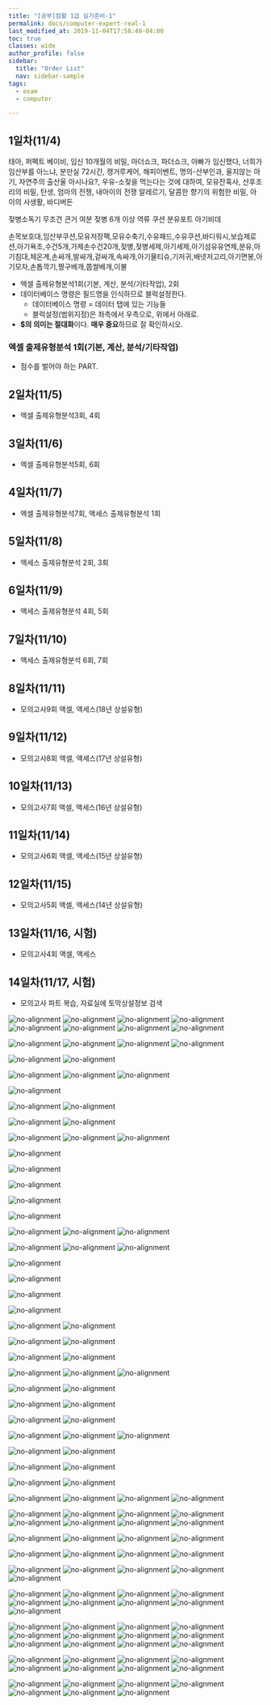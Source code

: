 ```yaml
---
title: "[공부]컴활 1급 실기준비-1"
permalink: docs/computer-expert-real-1
last_modified_at: 2019-11-04T17:58:49-04:00
toc: true
classes: wide
author_profile: false
sidebar:
  title: "Order List"
  nav: sidebar-sample
tags:
  - exam
  - computer

---
```


## 1일차(11/4)

태아, 퍼펙트 베이비, 임신 10개월의 비밀, 마더쇼크, 파더쇼크, 아빠가 임신했다, 너희가 임산부를 아느냐, 분만실 72시간, 캥거루케어, 해피이벤트, 명의-산부인과, 울지않는 아기, 자연주의 출산울 아시나요?, 우유-소젖을 먹는다는 것에 대하여, 모유잔혹사, 산후조리의 비밀, 탄생, 엄마의 전쟁, 내아이의 전쟁 알레르기, 달콤한 향기의 위험한 비밀, 아이의 사생활, 바디버든

 
젖병소독기 무조건 큰거 여분 젖병 6개 이상
역류 쿠션
분유포트 
아기비데

손목보호대,임산부쿠션,모유저장팩,모유수축기,수유패드,수유쿠션,바디워시,보습제로션,아기욕조,수건5개,가제손수건20개,젖병,젖병세제,아기세제,아기섬유유연제,분유,아기침대,체온계,손싸개,발싸개,겉싸개,속싸개,아기물티슈,기저귀,배넷저고리,아기면봉,아기모자,손톱깍기,짱구베개,쫍쌀베개,이불

* 엑셀 출제유형분석1회(기본, 계산, 분석/기타작업), 2회
* 데이터베이스 명령은 필드명을 인식하므로 블럭설정한다.
  * 데이터베이스 명령 = 데이터 탭에 있는 기능들
  * 블럭설정(범위지정)은 좌측에서 우측으로, 위에서 아래로.
* **$의 의미는 절대화**이다. **매우 중요**하므로 잘 확인하시오.



### 엑셀 출제유형분석 1회(기본, 계산, 분석/기타작업)

* 점수를 벌어야 하는 PART.


## 2일차(11/5)

* 엑셀 출제유형분석3회, 4회

## 3일차(11/6)

* 엑셀 출제유형분석5회, 6회

## 4일차(11/7)

* 엑셀 출제유형분석7회, 액세스 출제유형분석 1회

## 5일차(11/8)

* 액세스 출제유형분석 2회, 3회

## 6일차(11/9)

* 액세스 출제유형분석 4회, 5회

## 7일차(11/10)

* 액세스 출제유형분석 6회, 7회

## 8일차(11/11)

* 모의고사9회 액셀, 액세스(18년 상설유형)

## 9일차(11/12)

* 모의고사8회 액셀, 액세스(17년 상설유형)

## 10일차(11/13)

* 모의고사7회 액셀, 액세스(16년 상설유형)

## 11일차(11/14)

* 모의고사6회 액셀, 액세스(15년 상설유형)

## 12일차(11/15)

* 모의고사5회 액셀, 액세스(14년 상설유형)

## 13일차(11/16, 시험)

* 모의고사4회 액셀, 액세스

## 14일차(11/17, 시험)

* 모의고사 파트 복습, 자료실에 토막상설정보 검색


![no-alignment](/assets/images/19-11-18-pt.png)
![no-alignment](/assets/images/19-11-21-pt2.png)
![no-alignment](/assets/images/19-11-22-pt3.png)
![no-alignment](/assets/images/19-11-22-pt4.png)
![no-alignment](/assets/images/19-11-26-pt5.png)
![no-alignment](/assets/images/19-11-27-pt6.png)
![no-alignment](/assets/images/19-12-03-pt7.png)
![no-alignment](/assets/images/19-12-05-pt8.png)

![no-alignment](/assets/images/19-12-09-pt8.png)
![no-alignment](/assets/images/19-12-09-pt9.png)
![no-alignment](/assets/images/19-12-09-pt10.png)
![no-alignment](/assets/images/19-12-09-pt11.png)

![no-alignment](/assets/images/19-12-11-pt12.png)
![no-alignment](/assets/images/19-12-11-pt13.png)

![no-alignment](/assets/images/19-12-16-pt14.png)
![no-alignment](/assets/images/19-12-16-pt15.png)
![no-alignment](/assets/images/19-12-16-pt16.png)

![no-alignment](/assets/images/19-12-18-pt17.png)

![no-alignment](/assets/images/19-12-23-pt18.png)
![no-alignment](/assets/images/19-12-23-pt19.png)

![no-alignment](/assets/images/19-12-27-pt20.png)
![no-alignment](/assets/images/19-12-27-pt21.png)

![no-alignment](/assets/images/20-01-01-pt1.png)
![no-alignment](/assets/images/20-01-01-pt2.png)
![no-alignment](/assets/images/20-01-01-pt3.png)


![no-alignment](/assets/images/20-01-08-pt1.png)

![no-alignment](/assets/images/20-01-08-pt2.png)

![no-alignment](/assets/images/20-01-08-pt3.png)

![no-alignment](/assets/images/20-01-08-pt4.png)

![no-alignment](/assets/images/20-01-08-pt5.png)

![no-alignment](/assets/images/20-01-09-pt1.png)
![no-alignment](/assets/images/20-01-09-pt2.png)
![no-alignment](/assets/images/20-01-09-pt3.png)

![no-alignment](/assets/images/20-01-13-pt1.png)
![no-alignment](/assets/images/20-01-13-pt2.png)
![no-alignment](/assets/images/20-01-13-pt3.png)

![no-alignment](/assets/images/20-01-15-pt1.png)

![no-alignment](/assets/images/20-01-15-pt2.png)

![no-alignment](/assets/images/20-01-16-pt1.png)

![no-alignment](/assets/images/20-01-16-pt2.png)


![no-alignment](/assets/images/20-01-20-pt1.png)
![no-alignment](/assets/images/20-01-20-pt2.png)

![no-alignment](/assets/images/20-01-21-pt1.png)
![no-alignment](/assets/images/20-01-21-pt2.png)

![no-alignment](/assets/images/20-01-30-pt1.png)
![no-alignment](/assets/images/20-01-30-pt2.png)

![no-alignment](/assets/images/20-02-03-pt1.png)
![no-alignment](/assets/images/20-02-03-pt2.png)
![no-alignment](/assets/images/20-02-03-pt3.png)

![no-alignment](/assets/images/20-02-05-pt1.png)
![no-alignment](/assets/images/20-02-05-pt2.png)

![no-alignment](/assets/images/20-02-06-pt1.png)
![no-alignment](/assets/images/20-02-06-pt2.png)

![no-alignment](/assets/images/20-02-10-pt1.png)
![no-alignment](/assets/images/20-02-10-pt2.png)

![no-alignment](/assets/images/20-02-13-pt1.png)
![no-alignment](/assets/images/20-02-13-pt2.png)
![no-alignment](/assets/images/20-02-13-pt3.png)

![no-alignment](/assets/images/20-02-17-pt1.png)
![no-alignment](/assets/images/20-02-17-pt2.png)

![no-alignment](/assets/images/20-02-18-pt1.png)
![no-alignment](/assets/images/20-02-18-pt2.png)

![no-alignment](/assets/images/20-02-20-pt1.png)
![no-alignment](/assets/images/20-02-20-pt2.png)

![no-alignment](/assets/images/20-02-26-pt1.png)
![no-alignment](/assets/images/20-02-26-pt2.png)
![no-alignment](/assets/images/20-02-26-pt3.png)
![no-alignment](/assets/images/20-02-26-pt4.png)

![no-alignment](/assets/images/20-03-12-pt1.png)
![no-alignment](/assets/images/20-03-12-pt2.png)
![no-alignment](/assets/images/20-03-12-pt3.png)
![no-alignment](/assets/images/20-03-12-pt4.png)
![no-alignment](/assets/images/20-03-12-pt5.png)
![no-alignment](/assets/images/20-03-12-pt6.png)
![no-alignment](/assets/images/20-03-12-pt7.png)
![no-alignment](/assets/images/20-03-12-pt8.png)

![no-alignment](/assets/images/20-03-18-pt1.png)
![no-alignment](/assets/images/20-03-18-pt2.png)
![no-alignment](/assets/images/20-03-18-pt3.png)
![no-alignment](/assets/images/20-03-18-pt4.png)

![no-alignment](/assets/images/20-03-25-pt1.png)
![no-alignment](/assets/images/20-03-25-pt2.png)
![no-alignment](/assets/images/20-03-25-pt3.png)
![no-alignment](/assets/images/20-03-25-pt4.png)

![no-alignment](/assets/images/20-03-30-pt1.png)
![no-alignment](/assets/images/20-03-30-pt2.png)
![no-alignment](/assets/images/20-03-30-pt3.png)
![no-alignment](/assets/images/20-03-30-pt4.png)
![no-alignment](/assets/images/20-03-30-pt5.png)

![no-alignment](/assets/images/20-04-14-pt1.png)
![no-alignment](/assets/images/20-04-14-pt2.png)
![no-alignment](/assets/images/20-04-14-pt3.png)
![no-alignment](/assets/images/20-04-14-pt4.png)
![no-alignment](/assets/images/20-04-14-pt5.png)
![no-alignment](/assets/images/20-04-14-pt6.png)
![no-alignment](/assets/images/20-04-14-pt7.png)
![no-alignment](/assets/images/20-04-14-pt8.png)
![no-alignment](/assets/images/20-04-14-pt9.png)

![no-alignment](/assets/images/20-05-07-pt1.png)
![no-alignment](/assets/images/20-05-07-pt2.png)
![no-alignment](/assets/images/20-05-07-pt3.png)
![no-alignment](/assets/images/20-05-07-pt4.png)
![no-alignment](/assets/images/20-05-07-pt5.png)
![no-alignment](/assets/images/20-05-07-pt6.png)
![no-alignment](/assets/images/20-05-07-pt7.png)
![no-alignment](/assets/images/20-05-07-pt8.png)
![no-alignment](/assets/images/20-05-07-pt9.png)
![no-alignment](/assets/images/20-05-07-pt10.png)
![no-alignment](/assets/images/20-05-07-pt11.png)
![no-alignment](/assets/images/20-05-07-pt12.png)

![no-alignment](/assets/images/20-05-20-pt1.png)
![no-alignment](/assets/images/20-05-20-pt2.png)
![no-alignment](/assets/images/20-05-20-pt3.png)
![no-alignment](/assets/images/20-05-20-pt4.png)
![no-alignment](/assets/images/20-05-20-pt5.png)
![no-alignment](/assets/images/20-05-20-pt6.png)
![no-alignment](/assets/images/20-05-20-pt7.png)
![no-alignment](/assets/images/20-05-20-pt8.png)

![no-alignment](/assets/images/20-05-29-pt1.png)
![no-alignment](/assets/images/20-05-29-pt2.png)
![no-alignment](/assets/images/20-05-29-pt3.png)
![no-alignment](/assets/images/20-05-29-pt4.png)
![no-alignment](/assets/images/20-05-29-pt5.png)
![no-alignment](/assets/images/20-05-29-pt6.png)
![no-alignment](/assets/images/20-05-29-pt7.png)
